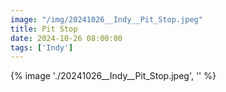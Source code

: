 ```yaml
---
image: "/img/20241026__Indy__Pit_Stop.jpeg"
title: Pit Stop 
date: 2024-10-26 08:00:00
tags: ['Indy']
---
```

{% image './20241026__Indy__Pit_Stop.jpeg', '' %}
